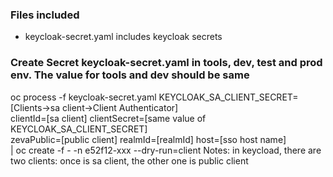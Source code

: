 ### Files included
* keycloak-secret.yaml includes keycloak secrets

### Create Secret keycloak-secret.yaml in tools, dev, test and prod env. The value for tools and dev should be same
oc process -f keycloak-secret.yaml KEYCLOAK_SA_CLIENT_SECRET=[Clients->sa client->Client Authenticator] \
clientId=[sa client] clientSecret=[same value of KEYCLOAK_SA_CLIENT_SECRET] \
zevaPublic=[public client] realmId=[realmId] host=[sso host name] \
| oc create -f - -n e52f12-xxx --dry-run=client
Notes: in keycload, there are two clients: once is sa client, the other one is public client